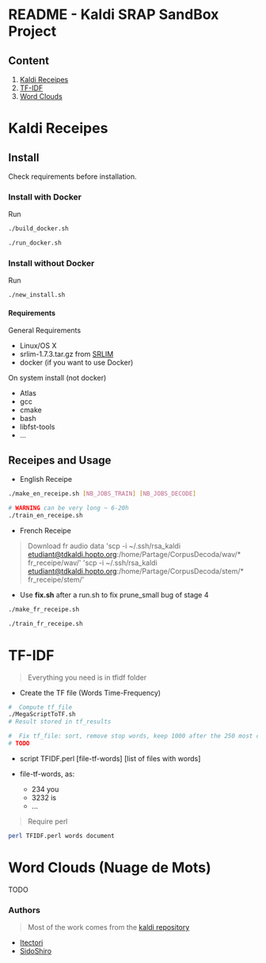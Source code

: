 # README - Kaldi SRAP SandBox Project

## Content

1. [Kaldi Receipes](#kaldi-receipes)
2. [TF-IDF](#tfidf)
3. [Word Clouds](#wordclouds)

# Kaldi Receipes  <a name="kaldi-receipes"></a>

## Install

Check requirements before installation.

### Install with Docker

Run

```sh
./build_docker.sh

./run_docker.sh
```

### Install without Docker


Run

```sh
./new_install.sh
```

#### Requirements

General Requirements

* Linux/OS X
* srlim-1.7.3.tar.gz from [SRLIM](http://www.speech.sri.com/projects/srilm/download.html)
* docker (if you want to use Docker)

On system install (not docker)

* Atlas
* gcc
* cmake
* bash
* libfst-tools
* ...

## Receipes and Usage

* English Receipe

```sh
./make_en_receipe.sh [NB_JOBS_TRAIN] [NB_JOBS_DECODE]

# WARNING can be very long ~ 6-20h 
./train_en_receipe.sh
```

* French Receipe

> Download fr audio data
> 'scp -i ~/.ssh/rsa_kaldi etudiant@tdkaldi.hopto.org:/home/Partage/CorpusDecoda/wav/* fr_receipe/wav/'
> 'scp -i ~/.ssh/rsa_kaldi etudiant@tdkaldi.hopto.org:/home/Partage/CorpusDecoda/stem/* fr_receipe/stem/'

* Use **fix.sh** after a run.sh to fix prune_small bug of stage 4

```sh
./make_fr_receipe.sh

./train_fr_receipe.sh
```

# TF-IDF  <a name="tfidf"></a>

> Everything you need is in tfidf folder

* Create the TF file (Words Time-Frequency)

```sh
#  Compute tf_file
./MegaScriptToTF.sh
# Result stored in tf_results

#  Fix tf_file: sort, remove stop words, keep 1000 after the 250 most common words
# TODO
```

* script TFIDF.perl [file-tf-words] [list of files with words]

* file-tf-words, as:
  * 234 you
  * 3232 is
  * ...


> Require perl

```sh
perl TFIDF.perl words document
```

# Word Clouds (Nuage de Mots) <a name="wordclouds"></a>


TODO


### Authors

> Most of the work comes from the [kaldi repository](https://github.com/kaldi-asr/kaldi)

* [Itectori](https://github.com/itectori)
* [SidoShiro](https://github.com/SidoShiro)

